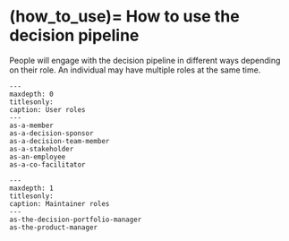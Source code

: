 
(how_to_use)=
How to use the decision pipeline
===================================

People will engage with the decision pipeline in different ways depending on their role. An individual may have multiple roles at the same time.

```{toctree}
---
maxdepth: 0
titlesonly:
caption: User roles
---
as-a-member
as-a-decision-sponsor
as-a-decision-team-member
as-a-stakeholder
as-an-employee
as-a-co-facilitator
```

```{toctree}
---
maxdepth: 1
titlesonly:
caption: Maintainer roles
---
as-the-decision-portfolio-manager
as-the-product-manager
```